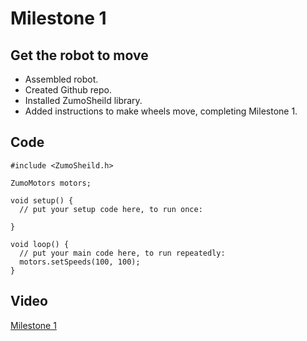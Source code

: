 # Milestone 1
## Get the robot to move
- Assembled robot.
- Created Github repo.
- Installed ZumoSheild library.
- Added instructions to make wheels move, completing Milestone 1.

## Code

``` 
#include <ZumoSheild.h>

ZumoMotors motors;

void setup() {
  // put your setup code here, to run once:

}

void loop() {
  // put your main code here, to run repeatedly:
  motors.setSpeeds(100, 100);
}
```
## Video

[Milestone 1](https://drive.google.com/open?id=1ASv9PLLbqq2vDi22w8ichjOzXuF07cpK)